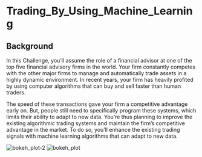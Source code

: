 # Trading_By_Using_Machine_Learning
## Background
In this Challenge, you’ll assume the role of a financial advisor at one of the top five financial advisory firms in the world. Your firm constantly competes with the other major firms to manage and automatically trade assets in a highly dynamic environment. In recent years, your firm has heavily profited by using computer algorithms that can buy and sell faster than human traders.

The speed of these transactions gave your firm a competitive advantage early on. But, people still need to specifically program these systems, which limits their ability to adapt to new data. You’re thus planning to improve the existing algorithmic trading systems and maintain the firm’s competitive advantage in the market. To do so, you’ll enhance the existing trading signals with machine learning algorithms that can adapt to new data.

![bokeh_plot-2](https://user-images.githubusercontent.com/75597926/116845850-db275280-ab9b-11eb-8073-2b97a27b5e30.png)
![bokeh_plot](https://user-images.githubusercontent.com/75597926/116845859-e11d3380-ab9b-11eb-95ed-552052efb460.png)
